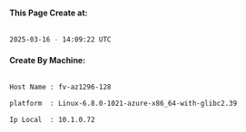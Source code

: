 
   
#### This Page Create at:

```bash

2025-03-16 - 14:09:22 UTC

```

#### Create By Machine:

```bash

Host Name : fv-az1296-128

platform  : Linux-6.8.0-1021-azure-x86_64-with-glibc2.39

Ip Local  : 10.1.0.72

```

